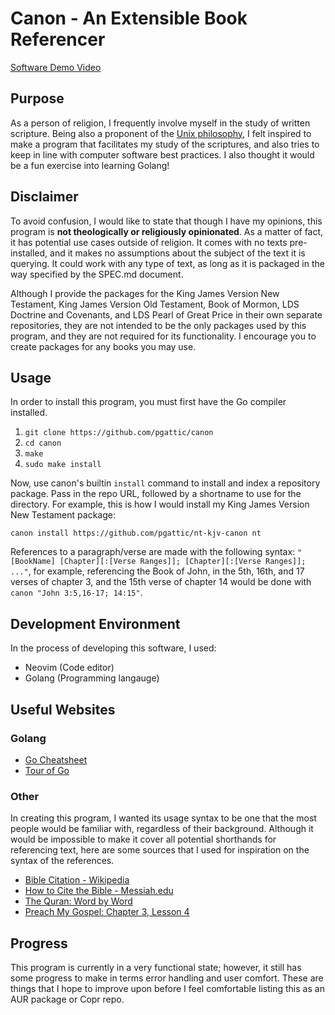 
# Canon - An Extensible Book Referencer

[Software Demo Video](https://youtu.be/5VAD_pyJUzk)

## Purpose

As a person of religion, I frequently involve myself in the study of written scripture. Being also a proponent of the [Unix philosophy](https://en.wikipedia.org/wiki/Unix_philosophy), I felt inspired to make a program that facilitates my study of the scriptures, and also tries to keep in line with computer software best practices. I also thought it would be a fun exercise into learning Golang!

## Disclaimer

To avoid confusion, I would like to state that though I have my opinions, this program is **not theologically or religiously opinionated**. As a matter of fact, it has potential use cases outside of religion. It comes with no texts pre-installed, and it makes no assumptions about the subject of the text it is querying. It could work with any type of text, as long as it is packaged in the way specified by the SPEC.md document.

Although I provide the packages for the King James Version New Testament, King James Version Old Testament, Book of Mormon, LDS Doctrine and Covenants, and LDS Pearl of Great Price in their own separate repositories, they are not intended to be the only packages used by this program, and they are not required for its functionality. I encourage you to create packages for any books you may use.

## Usage

In order to install this program, you must first have the Go compiler installed.

1. `git clone https://github.com/pgattic/canon`
2. `cd canon`
3. `make`
4. `sudo make install`

Now, use canon's builtin `install` command to install and index a repository package. Pass in the repo URL, followed by a shortname to use for the directory. For example, this is how I would install my King James Version New Testament package:

`canon install https://github.com/pgattic/nt-kjv-canon nt`

References to a paragraph/verse are made with the following syntax: `"[BookName] [Chapter][:[Verse Ranges]]; [Chapter][:[Verse Ranges]]; ..."`, for example, referencing the Book of John, in the 5th, 16th, and 17 verses of chapter 3, and the 15th verse of chapter 14 would be done with `canon "John 3:5,16-17; 14:15"`.

## Development Environment

In the process of developing this software, I used:

- Neovim (Code editor)
- Golang (Programming langauge)

## Useful Websites

### Golang

- [Go Cheatsheet](https://devhints.io/go)
- [Tour of Go](https://go.dev/tour)

### Other

In creating this program, I wanted its usage syntax to be one that the most people would be familiar with, regardless of their background. Although it would be impossible to make it cover all potential shorthands for referencing text, here are some sources that I used for inspiration on the syntax of the references.

- [Bible Citation - Wikipedia](https://en.wikipedia.org/wiki/Bible_citation)
- [How to Cite the Bible - Messiah.edu](https://www.messiah.edu/download/downloads/id/1647/bible_cite.pdf)
- [The Quran: Word by Word](https://corpus.quran.com/wordbyword.jsp)
- [Preach My Gospel: Chapter 3, Lesson 4](https://www.churchofjesuschrist.org/study/manual/preach-my-gospel-2023/04-chapter-3/11-chapter-3-lesson-4?lang=eng)

## Progress

This program is currently in a very functional state; however, it still has some progress to make in terms error handling and user comfort. These are things that I hope to improve upon before I feel comfortable listing this as an AUR package or Copr repo.


